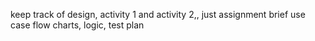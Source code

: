 keep track of design, activity 1 and activity 2,, just assignment brief use case flow charts, logic, test plan
